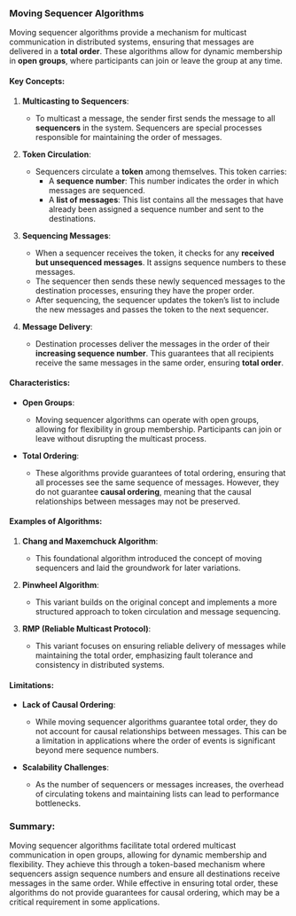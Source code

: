 ### Moving Sequencer Algorithms

Moving sequencer algorithms provide a mechanism for multicast communication in distributed systems, ensuring that messages are delivered in a **total order**. These algorithms allow for dynamic membership in **open groups**, where participants can join or leave the group at any time.

#### Key Concepts:
1. **Multicasting to Sequencers**:
   - To multicast a message, the sender first sends the message to all **sequencers** in the system. Sequencers are special processes responsible for maintaining the order of messages.

2. **Token Circulation**:
   - Sequencers circulate a **token** among themselves. This token carries:
     - A **sequence number**: This number indicates the order in which messages are sequenced.
     - A **list of messages**: This list contains all the messages that have already been assigned a sequence number and sent to the destinations.

3. **Sequencing Messages**:
   - When a sequencer receives the token, it checks for any **received but unsequenced messages**. It assigns sequence numbers to these messages.
   - The sequencer then sends these newly sequenced messages to the destination processes, ensuring they have the proper order.
   - After sequencing, the sequencer updates the token’s list to include the new messages and passes the token to the next sequencer.

4. **Message Delivery**:
   - Destination processes deliver the messages in the order of their **increasing sequence number**. This guarantees that all recipients receive the same messages in the same order, ensuring **total order**.

#### Characteristics:
- **Open Groups**: 
  - Moving sequencer algorithms can operate with open groups, allowing for flexibility in group membership. Participants can join or leave without disrupting the multicast process.

- **Total Ordering**: 
  - These algorithms provide guarantees of total ordering, ensuring that all processes see the same sequence of messages. However, they do not guarantee **causal ordering**, meaning that the causal relationships between messages may not be preserved.

#### Examples of Algorithms:
1. **Chang and Maxemchuck Algorithm**: 
   - This foundational algorithm introduced the concept of moving sequencers and laid the groundwork for later variations.

2. **Pinwheel Algorithm**: 
   - This variant builds on the original concept and implements a more structured approach to token circulation and message sequencing.

3. **RMP (Reliable Multicast Protocol)**:
   - This variant focuses on ensuring reliable delivery of messages while maintaining the total order, emphasizing fault tolerance and consistency in distributed systems.

#### Limitations:
- **Lack of Causal Ordering**:
   - While moving sequencer algorithms guarantee total order, they do not account for causal relationships between messages. This can be a limitation in applications where the order of events is significant beyond mere sequence numbers.

- **Scalability Challenges**: 
   - As the number of sequencers or messages increases, the overhead of circulating tokens and maintaining lists can lead to performance bottlenecks.

### Summary:
Moving sequencer algorithms facilitate total ordered multicast communication in open groups, allowing for dynamic membership and flexibility. They achieve this through a token-based mechanism where sequencers assign sequence numbers and ensure all destinations receive messages in the same order. While effective in ensuring total order, these algorithms do not provide guarantees for causal ordering, which may be a critical requirement in some applications.
